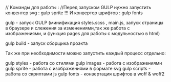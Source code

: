 // Команды для работы :
//Перед запуском GULP нужно запустить конвентер svg :
gulp sprite
!!! И конвертер шрифтов :
gulp fonts

gulp - запуск GULP (минификация styles.scss , main.js, запуск страницы в браузере и слежения за изменениями,так же работа с изображениями, и функция pages для работы с модульностью в html)

gulp build - запуск сборщика проэкта

Так же при необходимости можно запустить каждый процесс отдельно:

gulp styles - работа со стилями
gulp images - работа с изображениями
gulp sprite - работа с изображениями в формате svg
gulp scripts - работа со скриптами js
gulp fonts - конвертация шрифтов в woff & woff2
